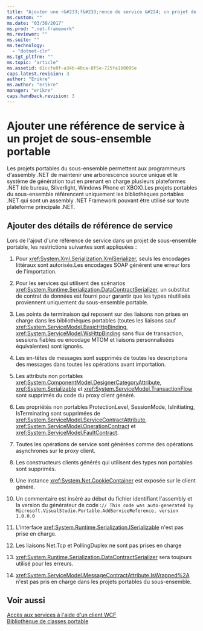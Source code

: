 ```yaml
---
title: "Ajouter une r&#233;f&#233;rence de service &#224; un projet de sous-ensemble portable | Microsoft Docs"
ms.custom: ""
ms.date: "03/30/2017"
ms.prod: ".net-framework"
ms.reviewer: ""
ms.suite: ""
ms.technology: 
  - "dotnet-clr"
ms.tgt_pltfrm: ""
ms.topic: "article"
ms.assetid: 61ccfe0f-a34b-40ca-8f5e-725fa1b8095e
caps.latest.revision: 3
author: "Erikre"
ms.author: "erikre"
manager: "erikre"
caps.handback.revision: 3
---
```

# Ajouter une r&#233;f&#233;rence de service &#224; un projet de sous-ensemble portable
Les projets portables du sous\-ensemble permettent aux programmeurs d'assembly .NET de maintenir une arborescence source unique et le système de génération tout en prenant en charge plusieurs plateformes .NET \(de bureau, Silverlight, Windows Phone et XBOX\).Les projets portables du sous\-ensemble référencent uniquement les bibliothèques portables .NET qui sont un assembly .NET Framework pouvant être utilisé sur toute plateforme principale .NET.  
  
## Ajouter des détails de référence de service  
 Lors de l'ajout d'une référence de service dans un projet de sous\-ensemble portable, les restrictions suivantes sont appliquées :  
  
1.  Pour <xref:System.Xml.Serialization.XmlSerializer>, seuls les encodages littéraux sont autorisés.Les encodages SOAP génèrent une erreur lors de l'importation.  
  
2.  Pour les services qui utilisent des scénarios <xref:System.Runtime.Serialization.DataContractSerializer>, un substitut de contrat de données est fourni pour garantir que les types réutilisés proviennent uniquement du sous\-ensemble portable.  
  
3.  Les points de terminaison qui reposent sur des liaisons non prises en charge dans les bibliothèques portables \(toutes les liaisons sauf <xref:System.ServiceModel.BasicHttpBinding>, <xref:System.ServiceModel.WsHttpBinding> sans flux de transaction, sessions fiables ou encodage MTOM et liaisons personnalisées équivalentes\) sont ignorés.  
  
4.  Les en\-têtes de messages sont supprimés de toutes les descriptions des messages dans toutes les opérations avant importation.  
  
5.  Les attributs non portables <xref:System.ComponentModel.DesignerCategoryAttribute>, <xref:System.Serializable> et <xref:System.ServiceModel.TransactionFlow> sont supprimés du code du proxy client généré.  
  
6.  Les propriétés non portables ProtectionLevel, SessionMode, IsInitiating, IsTerminating sont supprimées de <xref:System.ServiceModel.ServiceContractAttribute>, <xref:System.ServiceModel.OperationContract> et <xref:System.ServiceModel.FaultContract>.  
  
7.  Toutes les opérations de service sont générées comme des opérations asynchrones sur le proxy client.  
  
8.  Les constructeurs clients générés qui utilisent des types non portables sont supprimés.  
  
9. Une instance <xref:System.Net.CookieContainer> est exposée sur le client généré.  
  
10. Un commentaire est inséré au début du fichier identifiant l'assembly et la version du générateur de code :`// This code was auto-generated by Microsoft.VisualStudio.Portable.AddServiceReference, version 1.0.0.0`  
  
11. L'interface <xref:System.Runtime.Serialization.ISerializable> n'est pas prise en charge.  
  
12. Les liaisons Net.Tcp et PollingDuplex ne sont pas prises en charge  
  
13. <xref:System.Runtime.Serialization.DataContractSerializer> sera toujours utilisé pour les erreurs.  
  
14. <xref:System.ServiceModel.MessageContractAttribute.IsWrapped%2A> n'est pas pris en charge dans les projets portables du sous\-ensemble.  
  
## Voir aussi  
 [Accès aux services à l'aide d'un client WCF](../../../docs/framework/wcf/accessing-services-using-a-wcf-client.md)   
 [Bibliothèque de classes portable](http://msdn.microsoft.com/library/gg597391\(v=vs.110\))